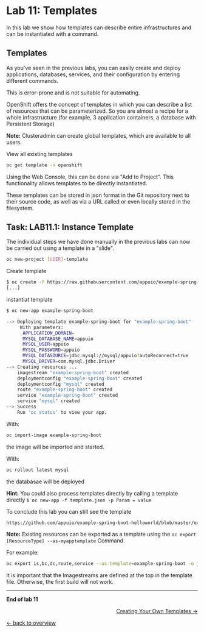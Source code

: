 # Lab 11: Templates

In this lab we show how templates can describe entire infrastructures and can be instantiated with a command.

## Templates

As you've seen in the previous labs, you can easily create and deploy applications, databases, services, and their configuration by entering different commands.

This is error-prone and is not suitable for automating.

OpenShift offers the concept of templates in which you can describe a list of resources that can be parameterized. So you are almost a recipe for a whole infrastructure (for example, 3 application containers, a database with Persistent Storage)

**Note:** Clusteradmin can create global templates, which are available to all users.

View all existing templates

```bash
oc get template -n openshift
```

Using the Web Console, this can be done via "Add to Project". This functionality allows templates to be directly instantiated.

These templates can be stored in json format in the Git repository next to their source code, as well as via a URL called or even locally stored in the filesystem.

## Task: LAB11.1: Instance Template

The individual steps we have done manually in the previous labs can now be carried out using a template in a "slide".

```bash
oc new-project [USER]-template
```

Create template

```bash
$ oc create -f https://raw.githubusercontent.com/appuio/example-spring-boot-helloworld/master/example-spring-boot-template.json
[...]
```

instantiat template

```bash
$ oc new-app example-spring-boot

--> Deploying template example-spring-boot for "example-spring-boot"
     With parameters:
      APPLICATION_DOMAIN=
      MYSQL_DATABASE_NAME=appuio
      MYSQL_USER=appuio
      MYSQL_PASSWORD=appuio
      MYSQL_DATASOURCE=jdbc:mysql://mysql/appuio?autoReconnect=true
      MYSQL_DRIVER=com.mysql.jdbc.Driver
--> Creating resources ...
    imagestream "example-spring-boot" created
    deploymentconfig "example-spring-boot" created
    deploymentconfig "mysql" created
    route "example-spring-boot" created
    service "example-spring-boot" created
    service "mysql" created
--> Success
    Run 'oc status' to view your app.

```

With:

```bash
oc import-image example-spring-boot
```

the image will be imported and started.

With:

```bash
oc rollout latest mysql
```

the databasae will be deployed

**Hint:** You could also process templates directly by calling a template directly `$ oc new-app -f template.json -p Param = value`

To conclude this lab you can still see the template

```txt
https://github.com/appuio/example-spring-boot-helloworld/blob/master/example-spring-boot-template.json
```

**Note:** Existing resources can be exported as a template using the `oc export [ResourceType] --as-myapptemplate` Command.

For example:

```bash
oc export is,bc,dc,route,service --as-template=example-spring-boot -o json > example-spring-boot-template.json
```

It is important that the Imagestreams are defined at the top in the template file. Otherwise, the first build will not work.

---

**End of lab 11**

<p width="100px" align="right"><a href="12_template_creation.md">Creating Your Own Templates →</a></p>

[← back to overview](../README.md)
